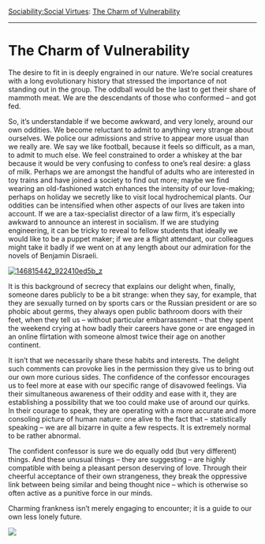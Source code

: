 [Sociability:](https://www.theschooloflife.com/thebookoflife/category/sociability/)[Social Virtues](https://www.theschooloflife.com/thebookoflife/category/sociability/social-virtues/): [The Charm of Vulnerability](https://www.theschooloflife.com/thebookoflife/the-charm-of-vulnerability/)

* * *

# The Charm of Vulnerability

The desire to fit in is deeply engrained in our nature. We’re social creatures with a long evolutionary history that stressed the importance of not standing out in the group. The oddball would be the last to get their share of mammoth meat. We are the descendants of those who conformed – and got fed.

So, it’s understandable if we become awkward, and very lonely, around our own oddities. We become reluctant to admit to anything very strange about ourselves. We police our admissions and strive to appear more usual than we really are. We say we like football, because it feels so difficult, as a man, to admit to much else. We feel constrained to order a whiskey at the bar because it would be very confusing to confess to one’s real desire: a glass of milk. Perhaps we are amongst the handful of adults who are interested in toy trains and have joined a society to find out more; maybe we find wearing an old-fashioned watch enhances the intensity of our love-making; perhaps on holiday we secretly like to visit local hydrochemical plants. Our oddities can be intensified when other aspects of our lives are taken into account. If we are a tax-specialist director of a law firm, it’s especially awkward to announce an interest in socialism. If we are studying engineering, it can be tricky to reveal to fellow students that ideally we would like to be a puppet maker; if we are a flight attendant, our colleagues might take it badly if we went on at any length about our admiration for the novels of Benjamin Disraeli.

[![146815442_922410ed5b_z](https://www.theschooloflife.com/thebookoflife/wp-content/uploads/2016/10/146815442_922410ed5b_z.jpg)](http://www.thebookoflife.org/wp-content/uploads/2016/10/146815442_922410ed5b_z.jpg)

It is this background of secrecy that explains our delight when, finally, someone dares publicly to be a bit strange: when they say, for example, that they are sexually turned on by sports cars or the Russian president or are so phobic about germs, they always open public bathroom doors with their feet, when they tell us – without particular embarrassment – that they spent the weekend crying at how badly their careers have gone or are engaged in an online flirtation with someone almost twice their age on another continent.

It isn’t that we necessarily share these habits and interests. The delight such comments can provoke lies in the permission they give us to bring out our own more curious sides. The confidence of the confessor encourages us to feel more at ease with our specific range of disavowed feelings. Via their simultaneous awareness of their oddity and ease with it, they are establishing a possibility that we too could make use of around our quirks. In their courage to speak, they are operating with a more accurate and more consoling picture of human nature: one alive to the fact that – statistically speaking – we are all bizarre in quite a few respects. It is extremely normal to be rather abnormal.

The confident confessor is sure we do equally odd (but very different) things. And these unusual things – they are suggesting – are highly compatible with being a pleasant person deserving of love. Through their cheerful acceptance of their own strangeness, they break the oppressive link between being similar and being thought nice – which is otherwise so often active as a punitive force in our minds.

Charming frankness isn’t merely engaging to encounter; it is a guide to our own less lonely future.

[![](https://img.youtube.com/vi/PJsJ96yyVk8/0.jpg)](https://www.youtube.com/embed/PJsJ96yyVk8 '')

